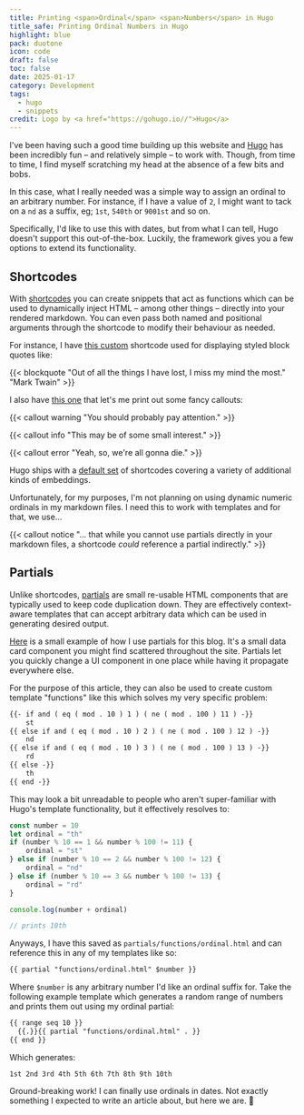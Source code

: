 ```yaml
---
title: Printing <span>Ordinal</span> <span>Numbers</span> in Hugo
title_safe: Printing Ordinal Numbers in Hugo
highlight: blue
pack: duotone
icon: code
draft: false
toc: false
date: 2025-01-17
category: Development
tags:
  - hugo
  - snippets
credit: Logo by <a href="https://gohugo.io//">Hugo</a>
---
```

I've been having such a good time building up this website and [Hugo](https://gohugo.io) has been incredibly fun – and relatively simple – to work with. Though, from time to time, I find myself scratching my head at the absence of a few bits and bobs.

<!--more-->

In this case, what I really needed was a simple way to assign an ordinal to an arbitrary number. For instance, if I have a value of `2`, I might want to tack on a `nd` as a suffix, eg; `1st`, `540th` or  `9001st` and so on.

Specifically, I'd like to use this with dates, but from what I can tell, Hugo doesn't support this out-of-the-box. Luckily, the framework gives you a few options to extend its functionality. 
## Shortcodes
With [shortcodes](https://gohugo.io/content-management/shortcodes/) you can create snippets that act as functions which can be used to dynamically inject HTML – among other things – directly into your rendered markdown. You can even pass both named and positional arguments through the shortcode to modify their behaviour as needed.

For instance, I have [this custom](https://github.com/wilhelm-murdoch/wilhelm.codes/blob/main/layouts/shortcodes/blockquote.html) shortcode used for displaying styled block quotes like:

{{< blockquote "Out of all the things I have lost, I miss my mind the most." "Mark Twain" >}}

I also have [this one](https://github.com/wilhelm-murdoch/wilhelm.codes/blob/main/layouts/shortcodes/callouts.html) that let's me print out some fancy callouts:

{{< callout warning "You should probably pay attention." >}}

{{< callout info "This may be of some small interest." >}}

{{< callout error "Yeah, so, we're all gonna die." >}}

Hugo ships with a [default set](https://gohugo.io/content-management/shortcodes/#embedded-shortcodes) of shortcodes covering a variety of additional kinds of embeddings. 

Unfortunately, for my purposes, I'm not planning on using dynamic numeric ordinals in my markdown files. I need this to work with templates and for that, we use...

{{< callout notice "... that while you cannot use partials directly in your markdown files, a shortcode _could_ reference a partial indirectly." >}}
## Partials
Unlike shortcodes, [partials]() are small re-usable HTML components that are typically used to keep code duplication down. They are effectively context-aware templates that can accept arbitrary data which can be used in generating desired output.

[Here](https://github.com/wilhelm-murdoch/wilhelm.codes/blob/main/layouts/partials/views/small.html) is a small example of how I use partials for this blog. It's a small data card component you might find scattered throughout the site. Partials let you quickly change a UI component in one place while having it propagate everywhere else.

For the purpose of this article, they can also be used to create custom template "functions" like this which solves my very specific problem:
```html
{{- if and ( eq ( mod . 10 ) 1 ) ( ne ( mod . 100 ) 11 ) -}}
    st
{{ else if and ( eq ( mod . 10 ) 2 ) ( ne ( mod . 100 ) 12 ) -}}
    nd
{{ else if and ( eq ( mod . 10 ) 3 ) ( ne ( mod . 100 ) 13 ) -}}
    rd
{{ else -}}
    th
{{ end -}}
```

This may look a bit unreadable to people who aren't super-familiar with Hugo's template functionality, but it effectively resolves to:
```javascript
const number = 10
let ordinal = "th"
if (number % 10 == 1 && number % 100 != 11) {
	ordinal = "st"
} else if (number % 10 == 2 && number % 100 != 12) {
	ordinal = "nd"
} else if (number % 10 == 3 && number % 100 != 13) {
	ordinal = "rd"
}

console.log(number + ordinal)

// prints 10th
```

Anyways, I have this saved as `partials/functions/ordinal.html` and can reference this in any of my templates like so:
```html
{{ partial "functions/ordinal.html" $number }}
```

Where `$number` is any arbitrary number I'd like an ordinal suffix for. Take the following example template which generates a random range of numbers and prints them out using my ordinal partial:
```html
{{ range seq 10 }}
  {{.}}{{ partial "functions/ordinal.html" . }} 
{{ end }}
```
Which generates:
```text
1st 2nd 3rd 4th 5th 6th 7th 8th 9th 10th
```

Ground-breaking work! I can finally use ordinals in dates. Not exactly something I expected to write an article about, but here we are. 🤷